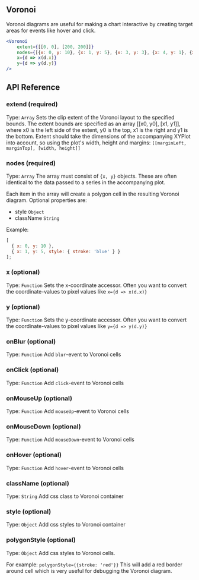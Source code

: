 ## Voronoi

Voronoi diagrams are useful for making a chart interactive by creating target areas for events like hover and click.

<!-- INJECT:"VoronoiLineChartWithLink" -->

```jsx
<Voronoi
    extent={[[0, 0], [200, 200]]}
    nodes={[{x: 0, y: 10}, {x: 1, y: 5}, {x: 3, y: 3}, {x: 4, y: 1}, {x: 5, y: 6}]}
    x={d => x(d.x)}
    y={d => y(d.y)}
/>
```

## API Reference

<!-- INJECT:"DynamicCrosshairScatterplotLink" -->

### extend (required)
Type: `Array`
Sets the clip extent of the Voronoi layout to the specified bounds. The extent bounds are specified as an array [[x0, y0], [x1, y1]], where x0 is the left side of the extent, y0 is the top, x1 is the right and y1 is the bottom.
Extent should take the dimensions of the accompanying XYPlot into account, so using the plot's width, height and margins: `[[marginLeft, marginTop], [width, height]]`

### nodes (required)
Type: `Array`
The array must consist of `{x, y}` objects. These are often identical to the data passed to a series in the accompanying plot.

Each item in the array will create a polygon cell in the resulting Voronoi diagram. Optional properties are:
 - style `Object`
 - className `String`

Example:
```js
[
  { x: 0, y: 10 },
  { x: 1, y: 5, style: { stroke: 'blue' } }
];
```

### x (optional)
Type: `Function`
Sets the x-coordinate accessor. Often you want to convert the coordinate-values to pixel values like
`x={d => x(d.x)}`

### y (optional)
Type: `Function`
Sets the y-coordinate accessor. Often you want to convert the coordinate-values to pixel values like
`y={d => y(d.y)}`

### onBlur (optional)
Type: `Function`
Add `blur`-event to Voronoi cells

### onClick (optional)
Type: `Function`
Add `click`-event to Voronoi cells

### onMouseUp (optional)
Type: `Function`
Add `mouseUp`-event to Voronoi cells

### onMouseDown (optional)
Type: `Function`
Add `mouseDown`-event to Voronoi cells

### onHover (optional)
Type: `Function`
Add `hover`-event to Voronoi cells

### className (optional)
Type: `String`
Add css class to Voronoi container

### style (optional)
Type: `Object`
Add css styles to Voronoi container

### polygonStyle (optional)
Type: `Object`
Add css styles to Voronoi cells.

For example:
`polygonStyle={{stroke: 'red'}}`
This will add a red border around cell which is very useful for debugging the Voronoi diagram.
